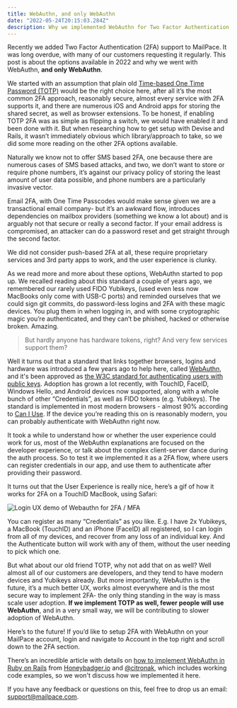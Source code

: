 ```yaml
---
title: WebAuthn, and only WebAuthn
date: "2022-05-24T20:15:03.284Z"
description: Why we implemented WebAuthn for Two Factor Authentication
---
```


Recently we added Two Factor Authentication (2FA) support to MailPace. It was long overdue, with many of our customers requesting it regularly. This post is about the options available in 2022 and why we went with WebAuthn, **and only WebAuthn**.

We started with an assumption that plain old [Time-based One Time Password (TOTP)](https://en.wikipedia.org/wiki/Time-based_one-time_password) would be the right choice here, after all it’s the most common 2FA approach, reasonably secure, almost every service with 2FA supports it, and there are numerous iOS and Android apps for storing the shared secret, as well as browser extensions. To be honest, if enabling TOTP 2FA was as simple as flipping a switch, we would have enabled it and been done with it. But when researching how to get setup with Devise and Rails, it wasn’t immediately obvious which library/approach to take, so we did some more reading on the other 2FA options available.

Naturally we know not to offer SMS based 2FA, one because there are numerous cases of SMS based attacks, and two, we don’t want to store or require phone numbers, it’s against our privacy policy of storing the least amount of user data possible, and phone numbers are a particularly invasive vector.

Email 2FA, with One Time Passcodes would make sense given we are a transactional email company- but it’s an awkward flow, introduces dependencies on mailbox providers (something we know a lot about) and is arguably not that secure or really a second factor. If your email address is compromised, an attacker can do a password reset and get straight through the second factor.

We did not consider push-based 2FA at all, these require proprietary services and 3rd party apps to work, and the user experience is clunky.

As we read more and more about these options, WebAuthn started to pop up. We recalled reading about this standard a couple of years ago, we remembered our rarely used FIDO Yubikeys, (used even less now MacBooks only come with USB-C ports) and reminded ourselves that we could sign git commits, do password-less logins and 2FA with these magic devices. You plug them in when logging in, and with some cryptographic magic you’re authenticated, and they can’t be phished, hacked or otherwise broken. Amazing. 

> But hardly anyone has hardware tokens, right? And very few services support them?

Well it turns out that a standard that links together browsers, logins and hardware was introduced a few years ago to help here, called [WebAuthn](https://webauthn.guide/), and it's been approved as [the W3C standard for authenticating users with public keys](https://www.w3.org/TR/webauthn-2/). Adoption has grown a lot recently, with TouchID, FaceID, Windows Hello, and Android devices now supported, along with a whole bunch of other “Credentials”, as well as FIDO tokens (e.g. Yubikeys). The standard is implemented in most modern browsers - almost 90% according to [Can I Use](https://caniuse.com/?search=webauthn). If the device you’re reading this on is reasonably modern, you can probably authenticate with WebAuthn right now.

It took a while to understand how or whether the user experience could work for us, most of the WebAuthn explanations are focused on the developer experience, or talk about the complex client-server dance during the auth process. So to test it we implemented it as a 2FA flow, where users can register credentials in our app, and use them to authenticate after providing their password.

It turns out that the User Experience is really nice, here’s a gif of how it works for 2FA on a TouchID MacBook, using Safari:

![Login UX demo of Webauthn for 2FA / MFA](../assets/webauthn-2fa-demo.gif)

You can register as many “Credentials” as you like. E.g. I have 2x Yubikeys, a MacBook (TouchID) and an iPhone (FaceID) all registered, so I can login from all of my devices, and recover from any loss of an individual key. And the Authenticate button will work with any of them, without the user needing to pick which one.

But what about our old friend TOTP, why not add that on as well? Well almost all of our customers are developers, and they tend to have modern devices and Yubikeys already. But more importantly, WebAuthn is the future, it’s a much better UX, works almost everywhere and is the most secure way to implement 2FA- the only thing standing in the way is mass scale user adoption. **If we implement TOTP as well, fewer people will use WebAuthn**, and in a very small way, we will be contributing to slower adoption of WebAuthn.

Here’s to the future! If you’d like to setup 2FA with WebAuthn on your MailPace account, login and navigate to Account in the top right and scroll down to the 2FA section.

There’s an incredible article with details on [how to implement WebAuthn in Ruby on Rails](https://www.honeybadger.io/blog/multi-factor-2fa-authentication-rails-webauthn-devise/) from [Honeybadger.io](https://honeybadger.io) and [@citronak](https://twitter.com/citronak), which includes working code examples, so we won't discuss how we implemented it here.

If you have any feedback or questions on this, feel free to drop us an email: [support@mailpace.com](mailto:support@mailpace.com).